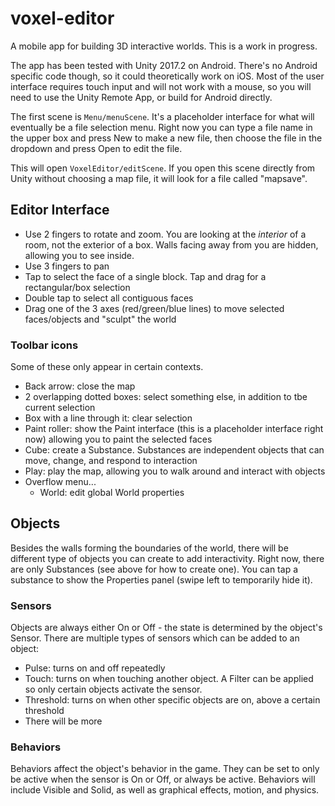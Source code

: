 # voxel-editor

A mobile app for building 3D interactive worlds. This is a work in progress.

The app has been tested with Unity 2017.2 on Android. There's no Android specific code though, so it could theoretically work on iOS. Most of the user interface requires touch input and will not work with a mouse, so you will need to use the Unity Remote App, or build for Android directly.

The first scene is `Menu/menuScene`. It's a placeholder interface for what will eventually be a file selection menu. Right now you can type a file name in the upper box and press New to make a new file, then choose the file in the dropdown and press Open to edit the file.

This will open `VoxelEditor/editScene`. If you open this scene directly from Unity without choosing a map file, it will look for a file called "mapsave".

## Editor Interface

- Use 2 fingers to rotate and zoom. You are looking at the *interior* of a room, not the exterior of a box. Walls facing away from you are hidden, allowing you to see inside.
- Use 3 fingers to pan
- Tap to select the face of a single block. Tap and drag for a rectangular/box selection
- Double tap to select all contiguous faces
- Drag one of the 3 axes (red/green/blue lines) to move selected faces/objects and "sculpt" the world

### Toolbar icons

Some of these only appear in certain contexts.

- Back arrow: close the map
- 2 overlapping dotted boxes: select something else, in addition to tbe current selection
- Box with a line through it: clear selection
- Paint roller: show the Paint interface (this is a placeholder interface right now) allowing you to paint the selected faces
- Cube: create a Substance. Substances are independent objects that can move, change, and respond to interaction
- Play: play the map, allowing you to walk around and interact with objects
- Overflow menu...
    - World: edit global World properties

## Objects

Besides the walls forming the boundaries of the world, there will be different type of objects you can create to add interactivity. Right now, there are only Substances (see above for how to create one). You can tap a substance to show the Properties panel (swipe left to temporarily hide it).

### Sensors

Objects are always either On or Off - the state is determined by the object's Sensor. There are multiple types of sensors which can be added to an object:

- Pulse: turns on and off repeatedly
- Touch: turns on when touching another object. A Filter can be applied so only certain objects activate the sensor.
- Threshold: turns on when other specific objects are on, above a certain threshold
- There will be more

### Behaviors

Behaviors affect the object's behavior in the game. They can be set to only be active when the sensor is On or Off, or always be active. Behaviors will include Visible and Solid, as well as graphical effects, motion, and physics.
